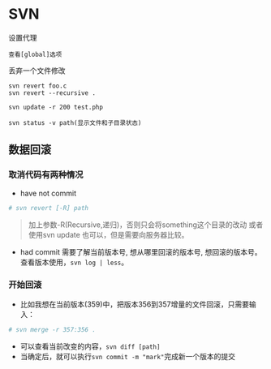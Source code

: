 # SVN

设置代理
```
查看[global]选项
```

丢弃一个文件修改
```
svn revert foo.c 
svn revert --recursive .

svn update -r 200 test.php

svn status -v path(显示文件和子目录状态) 
```

## 数据回滚

### 取消代码有两种情况

- have not commit
```bash
# svn revert [-R] path
```
>加上参数-R(Recursive,递归)，否则只会将something这个目录的改动
或者使用svn update 也可以，但是需要向服务器比较。

- had commit
需要了解当前版本号, 想从哪里回滚的版本号, 想回滚的版本号。
查看版本使用，`svn log | less`。

### 开始回滚
- 比如我想在当前版本(359)中，把版本356到357增量的文件回滚，只需要输入：
```bash
# svn merge -r 357:356 .
```
- 可以查看当前改变的内容，`svn diff [path]`
- 当确定后，就可以执行`svn commit -m "mark"`完成新一个版本的提交

